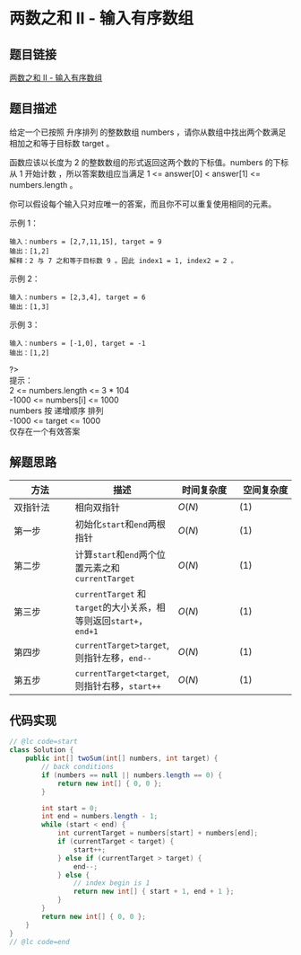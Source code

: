 
#  两数之和 II - 输入有序数组

## 题目链接

[两数之和 II - 输入有序数组](https://leetcode-cn.com/problems/two-sum-ii-input-array-is-sorted/description/)

## 题目描述
给定一个已按照 升序排列  的整数数组 numbers ，请你从数组中找出两个数满足相加之和等于目标数 target 。

函数应该以长度为 2 的整数数组的形式返回这两个数的下标值。numbers 的下标 从 1 开始计数 ，所以答案数组应当满足 1 <= answer[0] < answer[1] <= numbers.length 。

你可以假设每个输入只对应唯一的答案，而且你不可以重复使用相同的元素。
 

示例 1：

```shell
输入：numbers = [2,7,11,15], target = 9
输出：[1,2]
解释：2 与 7 之和等于目标数 9 。因此 index1 = 1, index2 = 2 。
```

示例 2：
```shell
输入：numbers = [2,3,4], target = 6
输出：[1,3]
```
示例 3：

```shell
输入：numbers = [-1,0], target = -1
输出：[1,2]
```
 
?><br>
提示：<br>
    2 <= numbers.length <= 3 * 104<br>
    -1000 <= numbers[i] <= 1000<br>
    numbers 按 递增顺序 排列<br>
    -1000 <= target <= 1000<br>
    仅存在一个有效答案<br>



## 解题思路
| <div style="width:70pt">方法</div>  |描述 |<div style="width:70pt">时间复杂度</div> |<div style="width:70pt">空间复杂度</div>|
|---|---|---|---|
|  双指针法 | 相向双指针  | $O(N)$|$(1)$|
|  第一步 | 初始化`start`和`end`两根指针  | $O(N)$|$(1)$|
|  第二步 | 计算`start`和`end`两个位置元素之和`currentTarget`  | $O(N)$|$(1)$|
|  第三步 | `currentTarget` 和`target`的大小关系，相等则返回`start+`，`end+1`  | $O(N)$|$(1)$|
|  第四步 | `currentTarget>target`,则指针左移，`end--` | $O(N)$|$(1)$|
|  第五步 | `currentTarget<target`,则指针右移，`start++` | $O(N)$|$(1)$|



## 代码实现

```java
// @lc code=start
class Solution {
    public int[] twoSum(int[] numbers, int target) {
        // back conditions
        if (numbers == null || numbers.length == 0) {
            return new int[] { 0, 0 };
        }

        int start = 0;
        int end = numbers.length - 1;
        while (start < end) {
            int currentTarget = numbers[start] + numbers[end];
            if (currentTarget < target) {
                start++;
            } else if (currentTarget > target) {
                end--;
            } else {
                // index begin is 1
                return new int[] { start + 1, end + 1 };
            }
        }
        return new int[] { 0, 0 };
    }
}
// @lc code=end

```